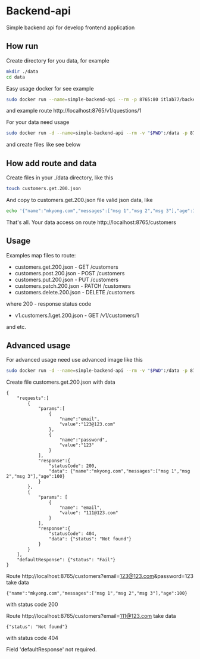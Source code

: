# Backend-api

Simple backend api for develop frontend application

## How run

Create directory for you data, for example
```bash
mkdir ./data
cd data
```

Easy usage docker for see example
```bash
sudo docker run --name=simple-backend-api --rm -p 8765:80 itlab77/backend-api
```
and example route
http://localhost:8765/v1/questions/1

For your data need usage
```bash
sudo docker run -d --name=simple-backend-api --rm -v "$PWD":/data -p 8765:80 itlab77/backend-api
```
and create files like see below

## How add route and data

Create files in your ./data directory, like this
```bash
touch customers.get.200.json
```
And copy to customers.get.200.json file valid json data, like
```bash
echo '{"name":"mkyong.com","messages":["msg 1","msg 2","msg 3"],"age":100}' >> customers.get.200.json
```

That's all. Your data access on route http://localhost:8765/customers

## Usage

Examples map files to route:

- customers.get.200.json - GET /customers
- customers.post.200.json - POST /customers
- customers.put.200.json - PUT /customers
- customers.patch.200.json - PATCH /customers
- customers.delete.200.json - DELETE /customers

where 200 - response status code

- v1.customers.1.get.200.json - GET /v1/customers/1
 
and etc.

## Advanced usage

For advanced usage need use advanced image like this
```bash
sudo docker run -d --name=simple-backend-api --rm -v "$PWD":/data -p 8765:80 itlab77/backend-api-advanced
```

Create file customers.get.200.json with data

```
{
	"requests":[
		{
			"params":[
				{
					"name":"email",
					"value":"123@123.com"
				},
				{
					"name":"password",
					"value":"123"
				}
			],
			"response":{
				"statusCode": 200,
				"data": {"name":"mkyong.com","messages":["msg 1","msg 2","msg 3"],"age":100}
			}
		},
		{
			"params": [
				{
					"name": "email",
					"value": "111@123.com"
				}
			],
			"response":{
				"statusCode": 404,
				"data": {"status": "Not found"}
			}
		}
	],
	"defaultResponse": {"status": "Fail"}
}
```

Route
http://localhost:8765/customers?email=123@123.com&password=123
take data
```
{"name":"mkyong.com","messages":["msg 1","msg 2","msg 3"],"age":100}
```
with status code 200

Route
http://localhost:8765/customers?email=111@123.com
take data
```
{"status": "Not found"}
```
with status code 404

Field 'defaultResponse' not required.